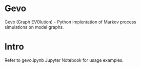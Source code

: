 # Gevo
Gevo (Graph EVOlution) - Python implentation of Markov process simulations on model graphs.

# Intro
Refer to gevo.ipynb Jupyter Notebook for usage examples.
